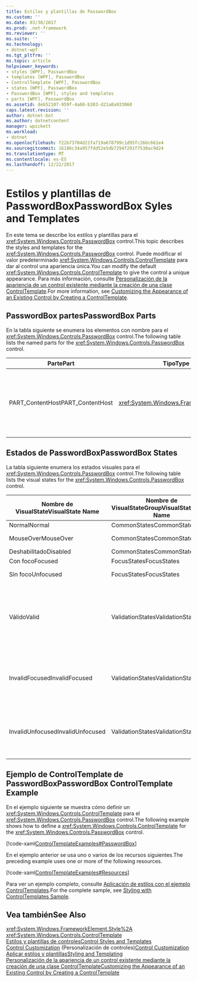 ```yaml
---
title: Estilos y plantillas de PasswordBox
ms.custom: ''
ms.date: 03/30/2017
ms.prod: .net-framework
ms.reviewer: ''
ms.suite: ''
ms.technology:
- dotnet-wpf
ms.tgt_pltfrm: ''
ms.topic: article
helpviewer_keywords:
- styles [WPF], PasswordBox
- templates [WPF], PasswordBox
- ControlTemplate [WPF], PasswordBox
- states [WPF], PasswordBox
- PasswordBox [WPF], styles and templates
- parts [WPF], PasswordBox
ms.assetid: deb52107-959f-4a60-b303-d21a0a933060
caps.latest.revision: ''
author: dotnet-bot
ms.author: dotnetcontent
manager: wpickett
ms.workload:
- dotnet
ms.openlocfilehash: f22b73704d21fa719a678799c1d95fc266c661e4
ms.sourcegitcommit: 16186c34a957fdd52e5db7294f291f7530ac9d24
ms.translationtype: MT
ms.contentlocale: es-ES
ms.lasthandoff: 12/22/2017
---
```

# <a name="passwordbox-syles-and-templates"></a><span data-ttu-id="8cec7-102">Estilos y plantillas de PasswordBox</span><span class="sxs-lookup"><span data-stu-id="8cec7-102">PasswordBox Syles and Templates</span></span>
<span data-ttu-id="8cec7-103">En este tema se describe los estilos y plantillas para el <xref:System.Windows.Controls.PasswordBox> control.</span><span class="sxs-lookup"><span data-stu-id="8cec7-103">This topic describes the styles and templates for the <xref:System.Windows.Controls.PasswordBox> control.</span></span> <span data-ttu-id="8cec7-104">Puede modificar el valor predeterminado <xref:System.Windows.Controls.ControlTemplate> para dar al control una apariencia única.</span><span class="sxs-lookup"><span data-stu-id="8cec7-104">You can modify the default <xref:System.Windows.Controls.ControlTemplate> to give the control a unique appearance.</span></span> <span data-ttu-id="8cec7-105">Para más información, consulte [Personalización de la apariencia de un control existente mediante la creación de una clase ControlTemplate](../../../../docs/framework/wpf/controls/customizing-the-appearance-of-an-existing-control.md).</span><span class="sxs-lookup"><span data-stu-id="8cec7-105">For more information, see [Customizing the Appearance of an Existing Control by Creating a ControlTemplate](../../../../docs/framework/wpf/controls/customizing-the-appearance-of-an-existing-control.md).</span></span>  
  
## <a name="passwordbox-parts"></a><span data-ttu-id="8cec7-106">PasswordBox partes</span><span class="sxs-lookup"><span data-stu-id="8cec7-106">PasswordBox Parts</span></span>  
 <span data-ttu-id="8cec7-107">En la tabla siguiente se enumera los elementos con nombre para el <xref:System.Windows.Controls.PasswordBox> control.</span><span class="sxs-lookup"><span data-stu-id="8cec7-107">The following table lists the named parts for the <xref:System.Windows.Controls.PasswordBox> control.</span></span>  
  
|<span data-ttu-id="8cec7-108">Parte</span><span class="sxs-lookup"><span data-stu-id="8cec7-108">Part</span></span>|<span data-ttu-id="8cec7-109">Tipo</span><span class="sxs-lookup"><span data-stu-id="8cec7-109">Type</span></span>|<span data-ttu-id="8cec7-110">Descripción</span><span class="sxs-lookup"><span data-stu-id="8cec7-110">Description</span></span>|  
|-|-|-|  
|<span data-ttu-id="8cec7-111">PART_ContentHost</span><span class="sxs-lookup"><span data-stu-id="8cec7-111">PART_ContentHost</span></span>|<xref:System.Windows.FrameworkElement>|<span data-ttu-id="8cec7-112">Elemento visual que puede contener una <xref:System.Windows.FrameworkElement>.</span><span class="sxs-lookup"><span data-stu-id="8cec7-112">A visual element that can contain a <xref:System.Windows.FrameworkElement>.</span></span> <span data-ttu-id="8cec7-113">El texto de la <xref:System.Windows.Controls.PasswordBox> se muestra en este elemento.</span><span class="sxs-lookup"><span data-stu-id="8cec7-113">The text of the <xref:System.Windows.Controls.PasswordBox> is displayed in this element.</span></span>|  
  
## <a name="passwordbox-states"></a><span data-ttu-id="8cec7-114">Estados de PasswordBox</span><span class="sxs-lookup"><span data-stu-id="8cec7-114">PasswordBox States</span></span>  
 <span data-ttu-id="8cec7-115">La tabla siguiente enumera los estados visuales para el <xref:System.Windows.Controls.PasswordBox> control.</span><span class="sxs-lookup"><span data-stu-id="8cec7-115">The following table lists the visual states for the <xref:System.Windows.Controls.PasswordBox> control.</span></span>  
  
|<span data-ttu-id="8cec7-116">Nombre de VisualState</span><span class="sxs-lookup"><span data-stu-id="8cec7-116">VisualState Name</span></span>|<span data-ttu-id="8cec7-117">Nombre de VisualStateGroup</span><span class="sxs-lookup"><span data-stu-id="8cec7-117">VisualStateGroup Name</span></span>|<span data-ttu-id="8cec7-118">Descripción</span><span class="sxs-lookup"><span data-stu-id="8cec7-118">Description</span></span>|  
|-|-|-|  
|<span data-ttu-id="8cec7-119">Normal</span><span class="sxs-lookup"><span data-stu-id="8cec7-119">Normal</span></span>|<span data-ttu-id="8cec7-120">CommonStates</span><span class="sxs-lookup"><span data-stu-id="8cec7-120">CommonStates</span></span>|<span data-ttu-id="8cec7-121">El estado predeterminado.</span><span class="sxs-lookup"><span data-stu-id="8cec7-121">The default state.</span></span>|  
|<span data-ttu-id="8cec7-122">MouseOver</span><span class="sxs-lookup"><span data-stu-id="8cec7-122">MouseOver</span></span>|<span data-ttu-id="8cec7-123">CommonStates</span><span class="sxs-lookup"><span data-stu-id="8cec7-123">CommonStates</span></span>|<span data-ttu-id="8cec7-124">El puntero del mouse se coloca sobre el control.</span><span class="sxs-lookup"><span data-stu-id="8cec7-124">The mouse pointer is positioned over the control.</span></span>|  
|<span data-ttu-id="8cec7-125">Deshabilitado</span><span class="sxs-lookup"><span data-stu-id="8cec7-125">Disabled</span></span>|<span data-ttu-id="8cec7-126">CommonStates</span><span class="sxs-lookup"><span data-stu-id="8cec7-126">CommonStates</span></span>|<span data-ttu-id="8cec7-127">El control está deshabilitado.</span><span class="sxs-lookup"><span data-stu-id="8cec7-127">The control is disabled.</span></span>|  
|<span data-ttu-id="8cec7-128">Con foco</span><span class="sxs-lookup"><span data-stu-id="8cec7-128">Focused</span></span>|<span data-ttu-id="8cec7-129">FocusStates</span><span class="sxs-lookup"><span data-stu-id="8cec7-129">FocusStates</span></span>|<span data-ttu-id="8cec7-130">El control tiene el foco.</span><span class="sxs-lookup"><span data-stu-id="8cec7-130">The control has focus.</span></span>|  
|<span data-ttu-id="8cec7-131">Sin foco</span><span class="sxs-lookup"><span data-stu-id="8cec7-131">Unfocused</span></span>|<span data-ttu-id="8cec7-132">FocusStates</span><span class="sxs-lookup"><span data-stu-id="8cec7-132">FocusStates</span></span>|<span data-ttu-id="8cec7-133">El control no tiene el foco.</span><span class="sxs-lookup"><span data-stu-id="8cec7-133">The control does not have focus.</span></span>|  
|<span data-ttu-id="8cec7-134">Válido</span><span class="sxs-lookup"><span data-stu-id="8cec7-134">Valid</span></span>|<span data-ttu-id="8cec7-135">ValidationStates</span><span class="sxs-lookup"><span data-stu-id="8cec7-135">ValidationStates</span></span>|<span data-ttu-id="8cec7-136">El control usa la <xref:System.Windows.Controls.Validation> clase y la <xref:System.Windows.Controls.Validation.HasError%2A?displayProperty=nameWithType> propiedad adjunta es `false`.</span><span class="sxs-lookup"><span data-stu-id="8cec7-136">The control uses the <xref:System.Windows.Controls.Validation> class and the <xref:System.Windows.Controls.Validation.HasError%2A?displayProperty=nameWithType> attached property is `false`.</span></span>|  
|<span data-ttu-id="8cec7-137">InvalidFocused</span><span class="sxs-lookup"><span data-stu-id="8cec7-137">InvalidFocused</span></span>|<span data-ttu-id="8cec7-138">ValidationStates</span><span class="sxs-lookup"><span data-stu-id="8cec7-138">ValidationStates</span></span>|<span data-ttu-id="8cec7-139">El <xref:System.Windows.Controls.Validation.HasError%2A?displayProperty=nameWithType> propiedad adjunta es `true` tiene el control tiene el foco.</span><span class="sxs-lookup"><span data-stu-id="8cec7-139">The <xref:System.Windows.Controls.Validation.HasError%2A?displayProperty=nameWithType> attached property is `true` has the control has focus.</span></span>|  
|<span data-ttu-id="8cec7-140">InvalidUnfocused</span><span class="sxs-lookup"><span data-stu-id="8cec7-140">InvalidUnfocused</span></span>|<span data-ttu-id="8cec7-141">ValidationStates</span><span class="sxs-lookup"><span data-stu-id="8cec7-141">ValidationStates</span></span>|<span data-ttu-id="8cec7-142">El <xref:System.Windows.Controls.Validation.HasError%2A?displayProperty=nameWithType> propiedad adjunta es `true` tiene el control no tiene el foco.</span><span class="sxs-lookup"><span data-stu-id="8cec7-142">The <xref:System.Windows.Controls.Validation.HasError%2A?displayProperty=nameWithType> attached property is `true` has the control does not have focus.</span></span>|  
  
## <a name="passwordbox-controltemplate-example"></a><span data-ttu-id="8cec7-143">Ejemplo de ControlTemplate de PasswordBox</span><span class="sxs-lookup"><span data-stu-id="8cec7-143">PasswordBox ControlTemplate Example</span></span>  
 <span data-ttu-id="8cec7-144">En el ejemplo siguiente se muestra cómo definir un <xref:System.Windows.Controls.ControlTemplate> para el <xref:System.Windows.Controls.PasswordBox> control.</span><span class="sxs-lookup"><span data-stu-id="8cec7-144">The following example shows how to define a <xref:System.Windows.Controls.ControlTemplate> for the <xref:System.Windows.Controls.PasswordBox> control.</span></span>  
  
 [!code-xaml[ControlTemplateExamples#PasswordBox](../../../../samples/snippets/csharp/VS_Snippets_Wpf/ControlTemplateExamples/CS/resources/textbox.xaml#passwordbox)]  
  
 <span data-ttu-id="8cec7-145">En el ejemplo anterior se usa uno o varios de los recursos siguientes.</span><span class="sxs-lookup"><span data-stu-id="8cec7-145">The preceding example uses one or more of the following resources.</span></span>  
  
 [!code-xaml[ControlTemplateExamples#Resources](../../../../samples/snippets/csharp/VS_Snippets_Wpf/ControlTemplateExamples/CS/resources/shared.xaml#resources)]  
  
 <span data-ttu-id="8cec7-146">Para ver un ejemplo completo, consulte [Aplicación de estilos con el ejemplo ControlTemplates](http://go.microsoft.com/fwlink/?LinkID=160041).</span><span class="sxs-lookup"><span data-stu-id="8cec7-146">For the complete sample, see [Styling with ControlTemplates Sample](http://go.microsoft.com/fwlink/?LinkID=160041).</span></span>  
  
## <a name="see-also"></a><span data-ttu-id="8cec7-147">Vea también</span><span class="sxs-lookup"><span data-stu-id="8cec7-147">See Also</span></span>  
 <xref:System.Windows.FrameworkElement.Style%2A>  
 <xref:System.Windows.Controls.ControlTemplate>  
 [<span data-ttu-id="8cec7-148">Estilos y plantillas de controles</span><span class="sxs-lookup"><span data-stu-id="8cec7-148">Control Styles and Templates</span></span>](../../../../docs/framework/wpf/controls/control-styles-and-templates.md)  
 <span data-ttu-id="8cec7-149">[Control Customization](../../../../docs/framework/wpf/controls/control-customization.md) (Personalización de controles)</span><span class="sxs-lookup"><span data-stu-id="8cec7-149">[Control Customization](../../../../docs/framework/wpf/controls/control-customization.md)</span></span>  
 [<span data-ttu-id="8cec7-150">Aplicar estilos y plantillas</span><span class="sxs-lookup"><span data-stu-id="8cec7-150">Styling and Templating</span></span>](../../../../docs/framework/wpf/controls/styling-and-templating.md)  
 [<span data-ttu-id="8cec7-151">Personalización de la apariencia de un control existente mediante la creación de una clase ControlTemplate</span><span class="sxs-lookup"><span data-stu-id="8cec7-151">Customizing the Appearance of an Existing Control by Creating a ControlTemplate</span></span>](../../../../docs/framework/wpf/controls/customizing-the-appearance-of-an-existing-control.md)
